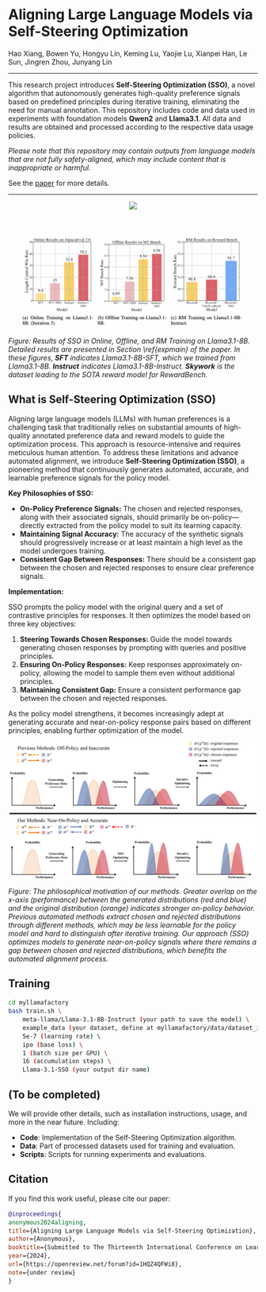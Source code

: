 # Aligning Large Language Models via Self-Steering Optimization
Hao Xiang, Bowen Yu, Hongyu Lin, Keming Lu, Yaojie Lu, Xianpei Han, Le Sun, Jingren Zhou, Junyang Lin

----------

This research project introduces **Self-Steering Optimization (SSO)**, a novel algorithm that autonomously generates high-quality preference signals based on predefined principles during iterative training, eliminating the need for manual annotation. This repository includes code and data used in experiments with foundation models **Qwen2** and **Llama3.1**. All data and results are obtained and processed according to the respective data usage policies. 

*Please note that this repository may contain outputs from language models that are not fully safety-aligned, which may include content that is inappropriate or harmful.*

See the [paper](https://openreview.net/pdf?id=1HQZ4QFWi8) for more details.

----------


<p align="center">
    <img src="./figures/pdpo.png" width="90%"/>
</p>
<br>

<p align="center">
    <img src="./figures/results.png" width="90%"/>
</p>

*Figure: Results of SSO in Online, Offline, and RM Training on Llama3.1-8B. Detailed results are presented in Section \ref{expmain} of the paper. In these figures, **SFT** indicates Llama3.1-8B-SFT, which we trained from Llama3.1-8B. **Instruct** indicates Llama3.1-8B-Instruct. **Skywork** is the dataset leading to the SOTA reward model for RewardBench.*

## What is Self-Steering Optimization (SSO)

Aligning large language models (LLMs) with human preferences is a challenging task that traditionally relies on substantial amounts of high-quality annotated preference data and reward models to guide the optimization process. This approach is resource-intensive and requires meticulous human attention. To address these limitations and advance automated alignment, we introduce **Self-Steering Optimization (SSO)**, a pioneering method that continuously generates automated, accurate, and learnable preference signals for the policy model.

**Key Philosophies of SSO:**

- **On-Policy Preference Signals:** The chosen and rejected responses, along with their associated signals, should primarily be on-policy—directly extracted from the policy model to suit its learning capacity.
- **Maintaining Signal Accuracy:** The accuracy of the synthetic signals should progressively increase or at least maintain a high level as the model undergoes training.
- **Consistent Gap Between Responses:** There should be a consistent gap between the chosen and rejected responses to ensure clear preference signals.

**Implementation:**

SSO prompts the policy model with the original query and a set of contrastive principles for responses. It then optimizes the model based on three key objectives:

1. **Steering Towards Chosen Responses:** Guide the model towards generating chosen responses by prompting with queries and positive principles.
2. **Ensuring On-Policy Responses:** Keep responses approximately on-policy, allowing the model to sample them even without additional principles.
3. **Maintaining Consistent Gap:** Ensure a consistent performance gap between the chosen and rejected responses.

As the policy model strengthens, it becomes increasingly adept at generating accurate and near-on-policy response pairs based on different principles, enabling further optimization of the model.

<p align="center">
    <img src="./figures/distribution.png" width="500"/>
</p>

*Figure: The philosophical motivation of our methods. Greater overlap on the x-axis (performance) between the generated distributions (red and blue) and the original distribution (orange) indicates stronger on-policy behavior. Previous automated methods extract chosen and rejected distributions through different methods, which may be less learnable for the policy model and hard to distinguish after iterative training. Our approach (SSO) optimizes models to generate near-on-policy signals where there remains a gap between chosen and rejected distributions, which benefits the automated alignment process.*

## Training
```bash
cd myllamafactory
bash train.sh \
    meta-llama/Llama-3.1-8B-Instruct (your path to save the model) \
    example_data (your dataset, define at myllamafactory/data/dataset_info.json) \
    5e-7 (learning rate) \ 
    ipo (base loss) \
    1 (batch size per GPU) \
    16 (accumulation steps) \
    Llama-3.1-SSO (your output dir name)

```

## (To be completed)
We will provide other details, such as installation instructions, usage, and more in the near future. Including:
- **Code**: Implementation of the Self-Steering Optimization algorithm.
- **Data**: Part of processed datasets used for training and evaluation.
- **Scripts**: Scripts for running experiments and evaluations.

## Citation

If you find this work useful, please cite our paper:

```bibtex
@inproceedings{
anonymous2024aligning,
title={Aligning Large Language Models via Self-Steering Optimization},
author={Anonymous},
booktitle={Submitted to The Thirteenth International Conference on Learning Representations},
year={2024},
url={https://openreview.net/forum?id=1HQZ4QFWi8},
note={under review}
}
```
